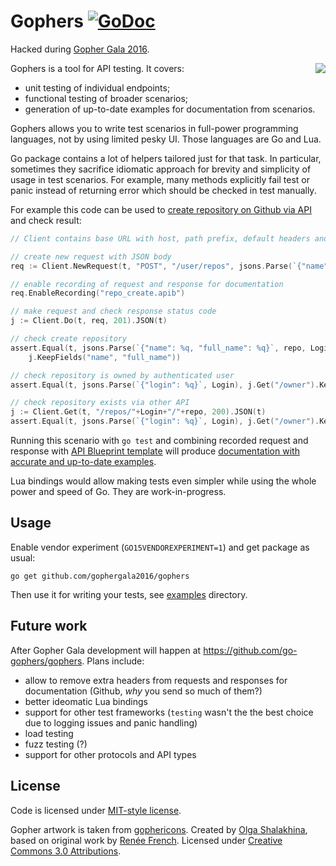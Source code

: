 # Gophers [![GoDoc](https://godoc.org/github.com/gophergala2016/gophers?status.svg)](https://godoc.org/github.com/gophergala2016/gophers)

Hacked during [Gopher Gala 2016](http://gophergala.com).

<img align="right" src="https://github.com/gophergala2016/gophers/wiki/logo.png" />

Gophers is a tool for API testing. It covers:
* unit testing of individual endpoints;
* functional testing of broader scenarios;
* generation of up-to-date examples for documentation from scenarios.

Gophers allows you to write test scenarios in full-power programming languages, not by using
limited pesky UI. Those languages are Go and Lua.

Go package contains a lot of helpers tailored just for that task. In particular, sometimes they
sacrifice idiomatic approach for brevity and simplicity of usage in test scenarios. For example,
many methods explicitly fail test or panic instead of returning error which should be checked
in test manually.

For example this code can be used to
[create repository on Github via API](https://developer.github.com/v3/repos/#create)
and check result:
```go
// Client contains base URL with host, path prefix, default headers and query parameters

// create new request with JSON body
req := Client.NewRequest(t, "POST", "/user/repos", jsons.Parse(`{"name": %q}`, repo))

// enable recording of request and response for documentation
req.EnableRecording("repo_create.apib")

// make request and check response status code
j := Client.Do(t, req, 201).JSON(t)

// check create repository
assert.Equal(t, jsons.Parse(`{"name": %q, "full_name": %q}`, repo, Login+"/"+repo),
	j.KeepFields("name", "full_name"))

// check repository is owned by authenticated user
assert.Equal(t, jsons.Parse(`{"login": %q}`, Login), j.Get("/owner").KeepFields("login"))

// check repository exists via other API
j := Client.Get(t, "/repos/"+Login+"/"+repo, 200).JSON(t)
assert.Equal(t, jsons.Parse(`{"login": %q}`, Login), j.Get("/owner").KeepFields("login"))
```

Running this scenario with `go test` and combining recorded request and response with
[API Blueprint template](examples/github-go/github.apib) will produce
[documentation with accurate and up-to-date examples](https://rawgit.com/gophergala2016/gophers/master/examples/github-go/github.html).

Lua bindings would allow making tests even simpler while using the whole power and speed of Go.
They are work-in-progress.


## Usage

Enable vendor experiment (`GO15VENDOREXPERIMENT=1`) and get package as usual:
```
go get github.com/gophergala2016/gophers
```

Then use it for writing your tests, see [examples](examples/) directory.


## Future work

After Gopher Gala development will happen at https://github.com/go-gophers/gophers. Plans include:

* allow to remove extra headers from requests and responses for documentation (Github, _why_ you send so much of them?)
* better ideomatic Lua bindings
* support for other test frameworks (`testing` wasn't the the best choice due to logging issues
  and panic handling)
* load testing
* fuzz testing (?)
* support for other protocols and API types


## License

Code is licensed under [MIT-style license](LICENSE).

Gopher artwork is taken from [gophericons](https://github.com/hackraft/gophericons).
Created by [Olga Shalakhina](https://www.facebook.com/olga.shalakhina), based on original work
by [Renée French](http://reneefrench.blogspot.com). Licensed under
[Creative Commons 3.0 Attributions](http://creativecommons.org/licenses/by/3.0/).
